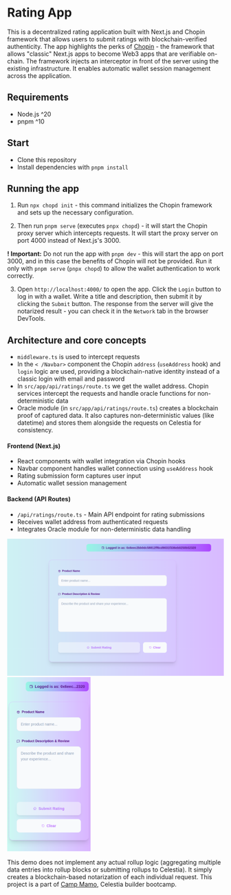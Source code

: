  # Rating App

This is a decentralized rating application built with Next.js and Chopin framework that allows users to submit ratings with blockchain-verified authenticity. The app highlights the perks of [Chopin](https://chopin.sh/docs) - the framework that allows "classic" Next.js apps to become Web3 apps that are verifiable on-chain. The framework injects an interceptor in front of the server using the existing infrastructure. It enables automatic wallet session management across the application.

## Requirements
- Node.js ^20
- pnpm ^10

## Start
- Clone this repository
- Install dependencies with `pnpm install`

## Running the app

1. Run `npx chopd init` - this command initializes the Chopin framework and sets up the necessary configuration. 

2. Then run `pnpm serve` (executes `pnpx chopd`) - it will start the Chopin proxy server which intercepts requests. It will start the proxy server on port 4000 instead of Next.js's 3000.

**! Important:** Do not run the app with `pnpm dev` - this will start the app on port 3000, and in this case the benefits of Chopin will not be provided. Run it only with `pnpm serve` (`pnpx chopd`) to allow the wallet authentication to work correctly.

3. Open `http://localhost:4000/` to open the app. Click the `Login` button to log in with a wallet. Write a title and description, then submit it by clicking the `Submit` button. The response from the server will give the notarized result - you can check it in the `Network` tab in the browser DevTools.


## Architecture and core concepts

- `middleware.ts` is used to intercept requests
- In the `< /Navbar>` component the Chopin `address` (`useAddress` hook) and `login` logic are used, providing a blockchain-native identity instead of a classic login with email and password
- In `src/app/api/ratings/route.ts` we get the wallet address. Chopin services intercept the requests and handle oracle functions for non-deterministic data
- Oracle module (in `src/app/api/ratings/route.ts`) creates a blockchain proof of captured data. It also captures non-deterministic values (like datetime) and stores them alongside the requests on Celestia for consistency.

#### Frontend (Next.js)
- React components with wallet integration via Chopin hooks
- Navbar component handles wallet connection using `useAddress` hook
- Rating submission form captures user input
- Automatic wallet session management

#### Backend (API Routes)
- `/api/ratings/route.ts` - Main API endpoint for rating submissions
- Receives wallet address from authenticated requests
- Integrates Oracle module for non-deterministic data handling

<img src="screenshot-desktop.png" alt="Screenshot - desktop" width="640">
<img src="screenshot-mobile.png" alt="Screenshot - mobile" width="194">


This demo does not implement any actual rollup logic (aggregating multiple data entries into rollup blocks or submitting rollups to Celestia). It simply creates a blockchain-based notarization of each individual request. This project is a part of [Camp Mamo](https://www.encodeclub.com/programmes/camp-mamo), Celestia builder bootcamp.